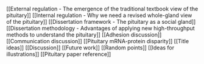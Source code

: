 [[External regulation - The emergence of the traditional textbook view of the pituitary]]
[[Internal regulation - Why we need a revised whole-gland view of the pituitary]]
[[Dissertation framework - The pituitary as a social gland]]
[[Dissertation methodology - Advantages of applying new high-throughput methods to understand the pituitary]]
[[Adhesion discussion]]
[[Communication discussion]]
[[Pituitary mRNA-protein disparity]]
[[Title ideas]]
[[Discussion]]
[[Future work]]
[[Random points]]
[[Ideas for illustrations]]
[[Pituitary paper reference]]